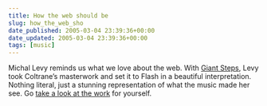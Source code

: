 ```yaml
---
title: How the web should be
slug: how_the_web_sho
date_published: 2005-03-04 23:39:36+00:00
date_updated: 2005-03-04 23:39:36+00:00
tags: [music]
---
```

Michal Levy reminds us what we love about the web. With [Giant Steps](http://michalevy.com/gs_main.html), Levy took Coltrane’s masterwork and set it to Flash in a beautiful interpretation. Nothing literal, just a stunning representation of what the music made her see. Go [take a look at the work](http://michalevy.com/gs_download.html) for yourself.
